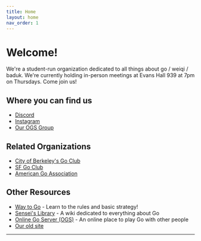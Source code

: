 ```yaml
---
title: Home
layout: home
nav_order: 1
---
```


# Welcome!

We're a student-run organization dedicated to all things about go / weiqi /
baduk. We're currently holding in-person meetings at Evans Hall 939 at 7pm on
Thursdays. Come join us! 


## Where you can find us
- [Discord]
- [Instagram]
- [Our OGS Group]

## Related Organizations
- [City of Berkeley's Go Club]
- [SF Go Club]
- [American Go Association]

## Other Resources
- [Way to Go] - Learn to the rules and basic strategy!
- [Sensei's Library] - A wiki dedicated to everything about Go
- [Online Go Server (OGS)] - An online place to play Go with other people
- [Our old site]

---

[Discord]: https://discord.gg/MqjV6MVSPq
[Instagram]: https://instagram.com/goclubatberkeley
[Our OGS Group]: https://online-go.com/group/13089
[City of Berkeley's Go Club]: https://berkeleygoclub.org/
[SF Go Club]: https://sfgoclub.com/en/
[American Go Association]: https://www.usgo.org/
[Way to Go]: https://way-to-go.gitlab.io/#/en/intro
[Sensei's Library]: https://senseis.xmp.net/
[Online Go Server (OGS)]: https://online-go.com/
[Our old site]: https://www.ocf.berkeley.edu/~goclub/archive/
